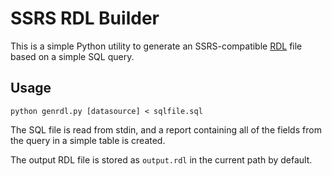 # SSRS RDL Builder

This is a simple Python utility to generate an SSRS-compatible [RDL](https://msdn.microsoft.com/en-us/library/ms155062.aspx) file based on a simple SQL query.

## Usage

    python genrdl.py [datasource] < sqlfile.sql

The SQL file is read from stdin, and a report containing all of the fields from the query in a simple table is created.

The output RDL file is stored as `output.rdl` in the current path by default.